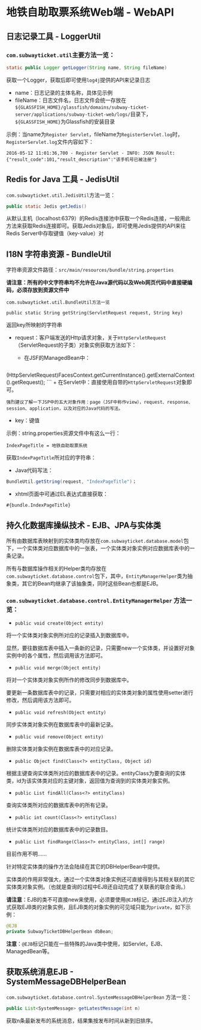 # 地铁自助取票系统Web端 - WebAPI

## 日志记录工具 - LoggerUtil
### `com.subwayticket.util`主要方法一览：
```java
static public Logger getLogger(String name, String fileName)
```
获取一个Logger，获取后即可使用`log4j`提供的API来记录日志

+ name：日志记录的主体名称，具体见示例
+ fileName：日志文件名，日志文件会统一存放在`${GLASSFISH_HOME}/glassfish/domains/subway-ticket-server/applications/subway-ticket-web/logs/`目录下，`${GLASSFISH_HOME}`为Glassfish的安装目录

示例：当name为`Register Servlet`，fileName为`RegisterServlet.log`时，`RegisterServlet.log`文件内容如下：

```
2016-05-12 11:01:36,700 - Register Servlet - INFO: JSON Result:{"result_code":101,"result_description":"该手机号已被注册"} 
```

## Redis for Java 工具 - JedisUtil
`com.subwayticket.util.JedisUtil`方法一览：

```java
public static Jedis getJedis()
```
从默认主机（localhost:6379）的Redis连接池中获取一个Redis连接，一般用此方法来获取Redis连接即可。获取Jedis对象后，即可使用Jedis提供的API来往Redis Server中存取键值（key-value）对

## I18N 字符串资源 - BundleUtil
字符串资源文件路径：`src/main/resources/bundle/string.properties`

**请注意：所有的中文字符串均不允许在Java源代码以及Web网页代码中直接硬编码，必须存放到资源文件中**

`com.subwayticket.util.BundleUtil方法一览`

```
public static String getString(ServletRequest request, String key)
```
返回key所映射的字符串

+ request：客户端发送的Http请求对象，关于`HttpServletRequest`（ServletRequest的子类）对象实例获取方法如下：
	+ 在JSF的ManagedBean中：

	```java
(HttpServletRequest)FacesContext.getCurrentInstance().getExternalContext().getRequest();
	```
	+ 在Servlet中：直接使用自带的`HttpServletRequest`对象即可。

	强烈建议了解一下JSP中的五大对象作用：page（JSF中称作view），request、response、session、application，以及对应的Java代码的写法。

+ key：键值

示例：string.properties资源文件中有这么一行：

```
IndexPageTitle = 地铁自助取票系统
```
获取`IndexPageTitle`所对应的字符串：

+ Java代码写法：

```java
BundleUtil.getString(request, "IndexPageTitle")；
```
+ xhtml页面中可通过EL表达式直接获取：

```
#{bundle.IndexPageTitle}
```

## 持久化数据库操纵技术 - EJB、JPA与实体类

所有由数据库表映射到的实体类均存放在`com.subwayticket.database.model`包下，一个实体类对应数据库中的一张表，一个实体类对象实例对应数据库表中的一条记录。

所有与数据库操作相关的Helper类均存放在`com.subwayticket.database.control`包下，其中，`EntityManagerHelper`类为抽象类，其它的Bean均继承了该抽象类，同时这些Bean也都是EJB。

### `com.subwayticket.database.control.EntityManagerHelper` 方法一览：

+ `public void create(Object entity)`

将一个实体类对象实例所对应的记录插入到数据库中。

显然，要往数据库表中插入一条新的记录，只需要new一个实体类，并设置好对象实例中的各个属性，然后调用该方法即可。

+ `public void merge(Object entity)`

将对一个实体类对象实例所作的修改同步到数据库中。

要更新一条数据库表中的记录，只需要对相应的实体类对象的属性使用setter进行修改，然后调用该方法即可。

+ `public void refresh(Object entity)`

同步实体类对象实例在数据库表中的最新记录。

+ `public void remove(Object entity)`

删除实体类对象实例在数据库表中的对应记录。

+ `public Object find(Class<?> entityClass, Object id)`

根据主键查询实体类所对应的数据库表中的记录。entityClass为要查询的实体类，id为该实体类对应的主键对象，返回值为查询到的实体类对象实例。

+ `public List findAll(Class<?> entityClass)`

查询实体类所对应的数据库表中的所有记录。

+ `public int count(Class<?> entityClass)`

统计实体类所对应的数据库表中的记录数目。

+ `public List findRange(Class<?> entityClass, int[] range)`

目前作用不明……

针对特定实体类的操作方法会陆续在其它的DBHelperBean中提供。

实体类的作用非常强大，通过一个实体类对象实例还可直接得到与其相关联的其它实体类对象实例。（也就是查询的过程中EJB还自动完成了关联表的联合查询。）

**请注意**：EJB的类不可直接new来使用，必须要使用`@EJB`标记，通过EJB注入的方式获取EJB类的对象实例，且EJB类的对象实例的可见域只能为`private`，如下示例：

```java
@EJB
private SubwayTicketDBHelperBean dbBean;
```
**注意**：`@EJB`标记只能在一些特殊的Java类中使用，如Servlet，EJB、ManagedBean等。

## 获取系统消息EJB - SystemMessageDBHelperBean

`com.subwayticket.database.control.SystemMessageDBHelperBean` 方法一览：

```java
public List<SystemMessage> getLatestMessage(int n)
```
获取n条最新发布的系统消息，结果集按发布时间从新到旧排序。
